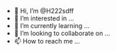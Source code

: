 - 👋 Hi, I’m @H222sdff
- 👀 I’m interested in ...
- 🌱 I’m currently learning ...
- 💞️ I’m looking to collaborate on ...
- 📫 How to reach me ...

<!---
H222sdff/H222sdff is a ✨ special ✨ repository because its `README.md` (this file) appears on your GitHub profile.
You can click the Preview link to take a look at your changes.
--->
